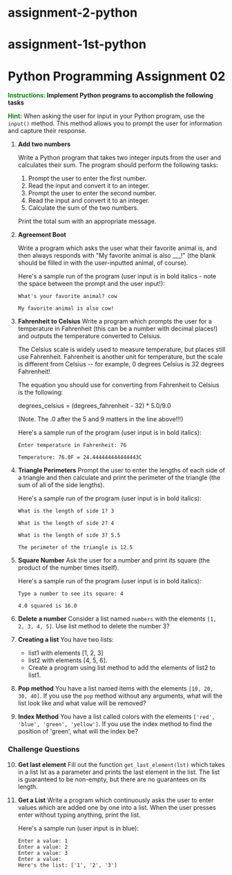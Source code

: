 # assignment-2-python

# assignment-1st-python

# Python Programming Assignment 02

**<span style="color: green; font-weight: bold;">Instructions:</span> Implement Python programs to accomplish the following tasks**

**<span style="color: green; font-weight: bold;">Hint:</span>** When asking the user for input in your Python program, use the `input()` method. This method allows you to prompt the user for information and capture their response.

1. **Add two numbers**

   Write a Python program that takes two integer inputs from the user and calculates their sum. The program should perform the following tasks:

   1. Prompt the user to enter the first number.
   2. Read the input and convert it to an integer.
   3. Prompt the user to enter the second number.
   4. Read the input and convert it to an integer.
   5. Calculate the sum of the two numbers.

   Print the total sum with an appropriate message.

2. **Agreement Boot**

   Write a program which asks the user what their favorite animal is, and then always responds with "My favorite animal is also \_\_\_!" (the blank should be filled in with the user-inputted animal, of course).

   Here's a sample run of the program (user input is in bold italics - note the space between the prompt and the user input!):

   ```
   What's your favorite animal? cow

   My favorite animal is also cow!
   ```

3. **Fahrenheit to Celsius**
   Write a program which prompts the user for a temperature in Fahrenheit (this can be a number with decimal places!) and outputs the temperature converted to Celsius.

   The Celsius scale is widely used to measure temperature, but places still use Fahrenheit. Fahrenheit is another unit for temperature, but the scale is different from Celsius -- for example, 0 degrees Celsius is 32 degrees Fahrenheit!

   The equation you should use for converting from Fahrenheit to Celsius is the following:

   degrees_celsius = (degrees_fahrenheit - 32) \* 5.0/9.0

   (Note. The .0 after the 5 and 9 matters in the line above!!!)

   Here's a sample run of the program (user input is in bold italics):

   ```
   Enter temperature in Fahrenheit: 76

   Temperature: 76.0F = 24.444444444444443C
   ```

4. **Triangle Perimeters**
   Prompt the user to enter the lengths of each side of a triangle and then calculate and print the perimeter of the triangle (the sum of all of the side lengths).

   Here's a sample run of the program (user input is in bold italics):

   ```
   What is the length of side 1? 3

   What is the length of side 2? 4

   What is the length of side 3? 5.5

   The perimeter of the triangle is 12.5
   ```

5. **Square Number**
   Ask the user for a number and print its square (the product of the number times itself).

   Here's a sample run of the program (user input is in bold italics):

   ```
   Type a number to see its square: 4

   4.0 squared is 16.0
   ```

6. **Delete a number**
   Consider a list named `numbers` with the elements `[1, 2, 3, 4, 5]`. Use list method to delete the number 3?

7. **Creating a list**
   You have two lists:

   - list1 with elements [1, 2, 3]
   - list2 with elements [4, 5, 6].
   - Create a program using list method to add the elements of list2 to list1.

8. **Pop method**
   You have a list named items with the elements `[10, 20, 30, 40]`. If you use the `pop` method without any arguments, what will the list look like and what value will be removed?

9. **Index Method**
   You have a list called colors with the elements `['red', 'blue', 'green', 'yellow']`. If you use the index method to find the position of 'green', what will the index be?

### Challenge Questions

10. **Get last element**
    Fill out the function `get_last_element(lst)` which takes in a list lst as a parameter and prints the last element in the list. The list is guaranteed to be non-empty, but there are no guarantees on its length.

11. **Get a List**
    Write a program which continuously asks the user to enter values which are added one by one into a list. When the user presses enter without typing anything, print the list.

    Here's a sample run (user input is in blue):

    ```
    Enter a value: 1
    Enter a value: 2
    Enter a value: 3
    Enter a value:
    Here's the list: ['1', '2', '3']
